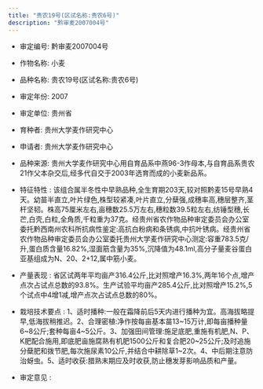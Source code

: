 ```yaml
---
title: "贵农19号(区试名称:贵农6号)"
description: "黔审麦2007004号"
---
```

* 审定编号:  黔审麦2007004号

*  作物名称:  小麦

*  品种名称:  贵农19号(区试名称:贵农6号)

*  审定年份:  2007

*  审定单位:  贵州省

* 育种者:  贵州大学麦作研究中心

*  申请者:  贵州大学麦作研究中心

*  品种来源:  贵州大学麦作研究中心用自育品系中燕96-3作母本,与自育品系贵农21作父本杂交后,经多代自交于2003年选育而成的小麦新品系。

*  特征特性 : 
该组合属半冬性中早熟品种,全生育期203天,较对照黔麦15号早熟4天。幼苗半直立,叶片绿色,株型较紧凑,叶片直立,分蘖强,成穗率高,穗层整齐,茎杆坚韧。株高75厘米左右,亩穗数25.5万左右,穗粒数39.5粒左右,纺锤型穗,长芒,白壳,白粒,全角质,千粒重为37克。经贵州省农作物品种审定委员会办公室委托黔西南州农科所抗病性鉴定:高抗白粉病和条锈病,中抗叶锈病。经贵州省农作物品种审定委员会办公室委托贵州大学麦作研究中心测定:容重783.5克/升,蛋白质含量16.82%,湿面筋含量为35%,沉降值为48.1ml,高分子量麦谷蛋白亚基组成为N、20、2+12,属中筋小麦。
 
*  产量表现 : 
省区试两年平均亩产316.4公斤,比对照增产16.3%,两年16个点,增产点次占试点总数的93.8%。生产试验平均亩产285.4公斤,比对照增产15.2%,5个试点中4增1减,增产点次占试点总数的80%。

*  栽培技术要点 : 
1、适时播种:一般在霜降前后5天内进行播种为宜。高海拔略提早,低海拔稍推迟。2、合理密植:净作按每亩基本苗13~15万计,即每亩播种量6~8公斤;套种每亩4~5公斤。3、加强田间管理:施足底肥,重施有机肥,N、P、K肥配合施用,即底肥亩施腐熟有机肥1500公斤和复合肥20~25公斤;及时追施分蘖肥和拨节肥,每次施尿素10公斤,并结合中耕除草1~2次。4、中后期注意防治蚜虫。5、适时收获:腊熟末期应及时收获,防止穗发芽影响品质和产量。

*  审定意见 : 

